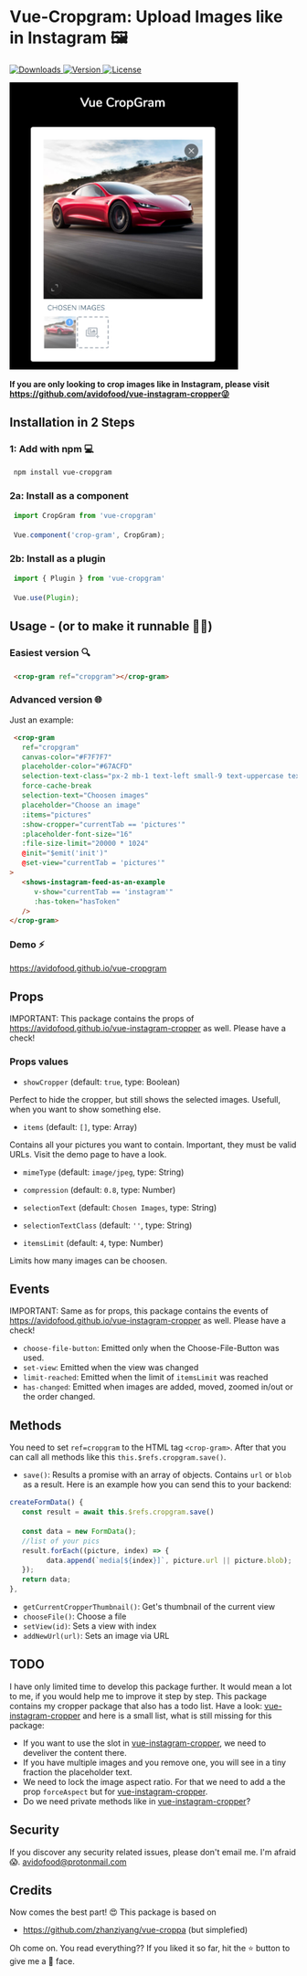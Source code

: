 # Vue-Cropgram: Upload Images like in Instagram 🖼

<a href="https://www.npmjs.com/package/vue-cropgram">
  <img src="https://img.shields.io/npm/dt/vue-cropgram.svg" alt="Downloads">
</a>
<a href="https://www.npmjs.com/package/vue-cropgram">
  <img src="https://img.shields.io/npm/v/vue-cropgram.svg" alt="Version">
</a>
<a href="https://www.npmjs.com/package/vue-cropgram">
  <img src="https://img.shields.io/npm/l/vue-cropgram.svg" alt="License">
</a>

<a href="https://avidofood.github.io/vue-cropgram"><img src="/images/intro.png" width="400" alt="try it out" /></a>

**If you are only looking to crop images like in Instagram, please visit https://github.com/avidofood/vue-instagram-cropper😜**

## Installation in 2 Steps

### 1: Add with npm 💻
```bash
 npm install vue-cropgram
```

### 2a: Install as a component

```javascript
 import CropGram from 'vue-cropgram'

 Vue.component('crop-gram', CropGram);
```
### 2b: Install as a plugin 
```javascript
 import { Plugin } from 'vue-cropgram'

 Vue.use(Plugin);
```

## Usage - (or to make it runnable 🏃‍♂️)


### Easiest version 🔍

```html
 <crop-gram ref="cropgram"></crop-gram>
```

### Advanced version 🌐

Just an example: 
```html
 <crop-gram
   ref="cropgram"
   canvas-color="#F7F7F7"
   placeholder-color="#67ACFD"
   selection-text-class="px-2 mb-1 text-left small-9 text-uppercase text-primary2 spacing-05"
   force-cache-break
   selection-text="Choosen images"
   placeholder="Choose an image"
   :items="pictures"
   :show-cropper="currentTab == 'pictures'"
   :placeholder-font-size="16"
   :file-size-limit="20000 * 1024"
   @init="$emit('init')"
   @set-view="currentTab = 'pictures'"
>
   <shows-instagram-feed-as-an-example
      v-show="currentTab == 'instagram'"
      :has-token="hasToken"
   />
</crop-gram>
```

### Demo ⚡️

https://avidofood.github.io/vue-cropgram

## Props

IMPORTANT: This package contains the props of https://avidofood.github.io/vue-instagram-cropper as well. Please have a check!

### Props values

- `showCropper` (default: `true`, type: Boolean)

Perfect to hide the cropper, but still shows the selected images. Usefull, when you want to show something else.

- `items` (default: `[]`, type: Array)

Contains all your pictures you want to contain. Important, they must be valid URLs. Visit the demo page to have a look.

- `mimeType` (default: `image/jpeg`, type: String)
- `compression` (default: `0.8`, type: Number)
- `selectionText` (default: `Chosen Images`, type: String)
- `selectionTextClass` (default: `''`, type: String)
  
- `itemsLimit` (default: `4`, type: Number)
  
Limits how many images can be choosen.
 


## Events 

IMPORTANT: Same as for props, this package contains the events of https://avidofood.github.io/vue-instagram-cropper as well. Please have a check!

- `choose-file-button`: Emitted only when the Choose-File-Button was used.
- `set-view`: Emitted when the view was changed
- `limit-reached`: Emitted when the limit of `itemsLimit` was reached
- `has-changed`: Emitted when images are added, moved, zoomed in/out or the order changed.

## Methods

You need to set `ref=cropgram` to the HTML tag `<crop-gram>`. After that you can call all methods like this `this.$refs.cropgram.save()`.

- `save()`: Results a promise with an array of objects. Contains `url` or `blob` as a result. Here is an example how you can send this to your backend:

```javascript
createFormData() {
   const result = await this.$refs.cropgram.save()

   const data = new FormData();
   //list of your pics
   result.forEach((picture, index) => {
         data.append(`media[${index}]`, picture.url || picture.blob);
   });
   return data;
},
```
- `getCurrentCropperThumbnail()`: Get's thumbnail of the current view
- `chooseFile()`: Choose a file
- `setView(id)`: Sets a view with index
- `addNewUrl(url)`: Sets an image via URL
 
## TODO

I have only limited time to develop this package further. It would mean a lot to me, if you would help me to improve it step by step. This package contains my cropper package that also has a todo list. Have a look: [vue-instagram-cropper](https://github.com/avidofood/vue-instagram-cropper#todo) and here is a small list, what is still missing for this package:

- If you want to use the slot in [vue-instagram-cropper](https://github.com/avidofood/vue-instagram-cropper#todo), we need to develiver the content there.
- If you have multiple images and you remove one, you will see in a tiny fraction the placeholder text.
- We need to lock the image aspect ratio. For that we need to add a the prop `forceAspect` but for [vue-instagram-cropper](https://github.com/avidofood/vue-instagram-cropper#todo). 
- Do we need private methods like in [vue-instagram-cropper](https://github.com/avidofood/vue-instagram-cropper)?
 
## Security

If you discover any security related issues, please don't email me. I'm afraid 😱. avidofood@protonmail.com

## Credits

Now comes the best part! 😍
This package is based on

 - https://github.com/zhanziyang/vue-croppa (but simplefied)

Oh come on. You read everything?? If you liked it so far, hit the ⭐️ button to give me a 🤩 face. 
